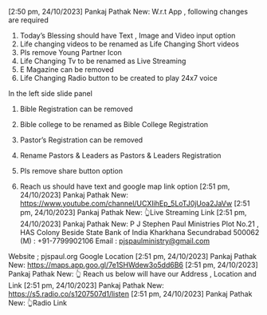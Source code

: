 [2:50 pm, 24/10/2023] Pankaj Pathak New: W.r.t App , following changes are required 
1. Today’s Blessing should have Text , Image and Video input option 
2. Life changing videos to be renamed as Life Changing Short videos 
3. Pls remove Young Partner Icon 
4. Life Changing Tv to be renamed as Live Streaming 
5. E Magazine can be removed 
6. Life Changing Radio button to be created to play 24x7 voice

In the left side slide panel 
1. Bible Registration can be removed

2. Bible college to be renamed as Bible College Registration

3. Pastor’s Registration can be removed

4. Rename Pastors & Leaders as Pastors & Leaders Registration 

5. Pls remove share button option

6. Reach us should have text and google map link option
[2:51 pm, 24/10/2023] Pankaj Pathak New: https://www.youtube.com/channel/UCXIihEp_5LoTJ0jUoa2JaVw
[2:51 pm, 24/10/2023] Pankaj Pathak New: 👆Live Streaming Link
[2:51 pm, 24/10/2023] Pankaj Pathak New: P J Stephen Paul Ministries
Plot No.21 , HAS Colony 
Beside State Bank of India
Kharkhana
Secundrabad 500062
(M) : +91-7799902106
Email : pjspaulministry@gmail.com

Website ; pjspaul.org
 Google Location
[2:51 pm, 24/10/2023] Pankaj Pathak New: https://maps.app.goo.gl/7e1SHWdew3o5dd6B6
[2:51 pm, 24/10/2023] Pankaj Pathak New: 👆 Reach us below will have our Address , Location and Link
[2:51 pm, 24/10/2023] Pankaj Pathak New: https://s5.radio.co/s1207507d1/listen
[2:51 pm, 24/10/2023] Pankaj Pathak New: 👆Radio Link